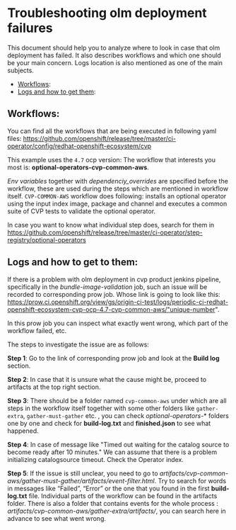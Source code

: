 # Troubleshooting olm deployment failures

This document should help you to analyze where to look in case that olm deployment has failed. It also describes workflows and which one should be your main concern. Logs location is also mentioned as one of the main subjects.
* [Workflows](#Workflows):
* [Logs and how to get them](#Logs-and-how-to-get-to-them):

## Workflows:
You can find all the workflows that are being executed in following yaml files:
https://github.com/openshift/release/tree/master/ci-operator/config/redhat-openshift-ecosystem/cvp

This example uses the `4.7` ocp version:
The workflow that interests you most is: **optional-operators-cvp-common-aws**.

*Env variables* together with *dependenciy_overrides* are specified before the workflow, these are used during the steps which are mentioned in workflow itself.
`CVP-COMMON-AWS` workflow does following: installs an optional operator using the input index image, package and channel and executes a common suite of CVP tests to validate the optional operator.

In case you want to know what individual step does, search for them in https://github.com/openshift/release/tree/master/ci-operator/step-registry/optional-operators


## Logs and how to get to them:
If there is a problem with olm deployment in cvp product jenkins pipeline, specifically in the *bundle-image-validation* job, such an issue will be recorded to corresponding prow job.
Whose link is going to look like this: 
https://prow.ci.openshift.org/view/gs/origin-ci-test/logs/periodic-ci-redhat-openshift-ecosystem-cvp-ocp-4.7-cvp-common-aws/"unique-number".

In this prow job you can inspect what exactly went wrong, which part of the workflow failed, etc.

The steps to investigate the issue are as follows:

**Step 1**: Go to the link of corresponding prow job and look at the **Build log** section.

**Step 2**: In case that it is unsure what the cause might be, proceed to artifacts at the top right section. 

**Step 3**: There should be a folder named `cvp-common-aws` under which are all steps in the workflow itself together with some other folders like `gather-extra`, `gather-must-gather` etc. , you can check *optional-operators-** folders one by one and check for **build-log.txt** and **finished.json** to see what happened.

**Step 4**: In case of message like "Timed out waiting for the catalog source <catalogsource name> to become ready after 10 minutes." We can assume that there is a problem initializing catalogsource timeout. Check the Operator index.

**Step 5**: If the issue is still unclear, you need to go to *artifacts/cvp-common-aws/gather-must-gather/artifacts/event-filter.html*. Try to search for words in messages like “Failed”, “Error” or the one that you found in the first **build-log.txt** file.
Individual parts of the workflow can be found in the artifacts folder. There is also a folder that contains events for the whole process : *artifacts/cvp-common-aws/gather-extra/artifacts/*, you can search here in advance to see what went wrong.
